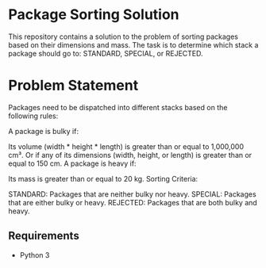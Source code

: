 # Package Sorting Solution
This repository contains a solution to the problem of sorting packages based on their dimensions and mass. The task is to determine which stack a package should go to: STANDARD, SPECIAL, or REJECTED.

# Problem Statement
Packages need to be dispatched into different stacks based on the following rules:

A package is bulky if:

Its volume (width * height * length) is greater than or equal to 1,000,000 cm³.
Or if any of its dimensions (width, height, or length) is greater than or equal to 150 cm.
A package is heavy if:

Its mass is greater than or equal to 20 kg.
Sorting Criteria:

STANDARD: Packages that are neither bulky nor heavy.
SPECIAL: Packages that are either bulky or heavy.
REJECTED: Packages that are both bulky and heavy.

## Requirements

- Python 3
